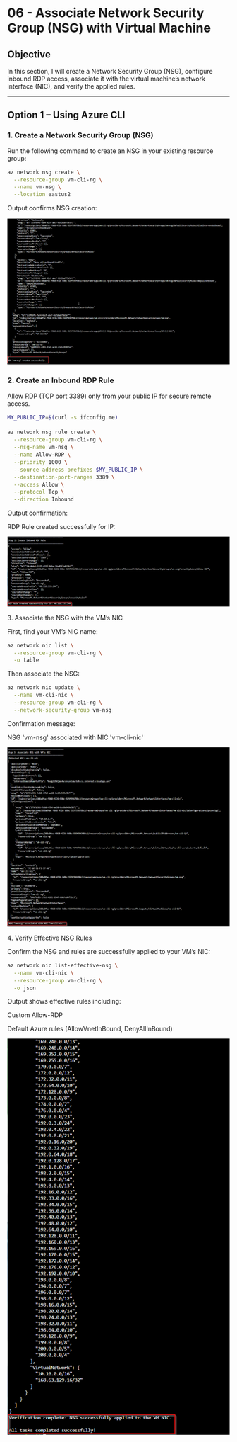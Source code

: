 # 06 - Associate Network Security Group (NSG) with Virtual Machine

## Objective
In this section, I will create a Network Security Group (NSG), configure inbound RDP access, associate it with the virtual machine’s network interface (NIC), and verify the applied rules.

---

## Option 1 – Using Azure CLI

### 1️. Create a Network Security Group (NSG)
Run the following command to create an NSG in your existing resource group:

```bash
az network nsg create \
  --resource-group vm-cli-rg \
  --name vm-nsg \
  --location eastus2
```
Output confirms NSG creation:

![Validation Passed](../images/23.create-nsg.png)

### 2️. Create an Inbound RDP Rule

Allow RDP (TCP port 3389) only from your public IP for secure remote access.

```bash
MY_PUBLIC_IP=$(curl -s ifconfig.me)

az network nsg rule create \
  --resource-group vm-cli-rg \
  --nsg-name vm-nsg \
  --name Allow-RDP \
  --priority 1000 \
  --source-address-prefixes $MY_PUBLIC_IP \
  --destination-port-ranges 3389 \
  --access Allow \
  --protocol Tcp \
  --direction Inbound
```

Output confirmation:

RDP Rule created successfully for IP: <your-public-ip>

![Validation Passed](../images/24.create-inbound-rdp-rule.png)

3️. Associate the NSG with the VM’s NIC

First, find your VM’s NIC name:

```bash
az network nic list \
  --resource-group vm-cli-rg \
  -o table
```

Then associate the NSG:

```bash
az network nic update \
  --name vm-cli-nic \
  --resource-group vm-cli-rg \
  --network-security-group vm-nsg
```

Confirmation message:

NSG 'vm-nsg' associated with NIC 'vm-cli-nic'

![Validation Passed](../images/25.associate-nsg-with-vms-nic.png)

4️. Verify Effective NSG Rules

Confirm the NSG and rules are successfully applied to your VM’s NIC:

```bash
az network nic list-effective-nsg \
  --name vm-cli-nic \
  --resource-group vm-cli-rg \
  -o json
```

Output shows effective rules including:

Custom Allow-RDP

Default Azure rules (AllowVnetInBound, DenyAllInBound)

![Validation Passed](../images/26.verify-effective-nsg-rules.png)
